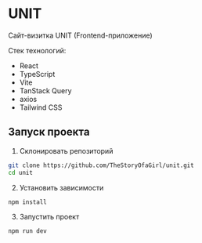 # UNIT

Сайт-визитка UNIT (Frontend-приложение)

Стек технологий:

- React
- TypeScript
- Vite
- TanStack Query
- axios
- Tailwind CSS

## Запуск проекта

1. Склонировать репозиторий

```bash
git clone https://github.com/TheStoryOfaGirl/unit.git
cd unit
```

2. Установить зависимости

```bash
npm install
```

3. Запустить проект

```bash
npm run dev
```
